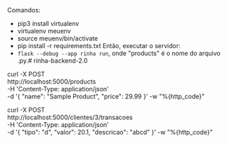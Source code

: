 Comandos:
- pip3 install virtualenv
- virtualenv meuenv
- source meuenv/bin/activate
- pip install -r requirements.txt
Então, executar o servidor:
- ```flask --debug --app rinha run```, onde "products" é o nome do arquivo .py.# rinha-backend-2.0



curl -X POST \
  http://localhost:5000/products \
  -H 'Content-Type: application/json' \
  -d '{
    "name": "Sample Product",
    "price": 29.99
  }' -w "%{http_code}"

curl -X POST \
  http://localhost:5000/clientes/3/transacoes \
  -H 'Content-Type: application/json' \
  -d '{
    "tipo": "d",
    "valor": 20.1,
    "descricao": "abcd"
  }' -w "%{http_code}"

